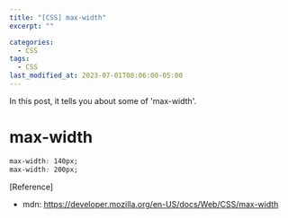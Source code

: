```yaml
---
title: "[CSS] max-width"
excerpt: ""

categories:
  - CSS
tags:
  - CSS
last_modified_at: 2023-07-01T08:06:00-05:00
---
```


In this post, it tells you about some of 'max-width'.

# max-width

```css
max-width: 140px;
max-width: 200px;
```

[Reference]

- mdn: <https://developer.mozilla.org/en-US/docs/Web/CSS/max-width>
